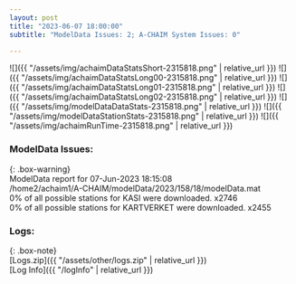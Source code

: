 ```yaml
---
layout: post
title: "2023-06-07 18:00:00"
subtitle: "ModelData Issues: 2; A-CHAIM System Issues: 0"

---
```


![]({{ "/assets/img/achaimDataStatsShort-2315818.png" | relative_url }})
![]({{ "/assets/img/achaimDataStatsLong00-2315818.png" | relative_url }})
![]({{ "/assets/img/achaimDataStatsLong01-2315818.png" | relative_url }})
![]({{ "/assets/img/achaimDataStatsLong02-2315818.png" | relative_url }})
![]({{ "/assets/img/modelDataDataStats-2315818.png" | relative_url }})
![]({{ "/assets/img/modelDataStationStats-2315818.png" | relative_url }})
![]({{ "/assets/img/achaimRunTime-2315818.png" | relative_url }})


### ModelData Issues:  
  
{: .box-warning}  
 ModelData report for 07-Jun-2023 18:15:08   
 /home2/achaim1/A-CHAIM/modelData/2023/158/18/modelData.mat   
 0% of all possible stations for KASI were downloaded. x2746   
 0% of all possible stations for KARTVERKET were downloaded. x2455   
  


### Logs:  
  
{: .box-note}  
[Logs.zip]({{ "/assets/other/logs.zip" | relative_url }})  
[Log Info]({{ "/logInfo" | relative_url }})  
